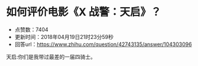 # 如何评价电影《X 战警：天启》？
- 点赞数：7404
- 更新时间：2018年04月19日21时23分59秒
- 回答url：https://www.zhihu.com/question/42743135/answer/104303096
<body>
 <p data-pid="ieIRDFX-">天启:你们是我带过最差的一届四骑士。</p>
</body>